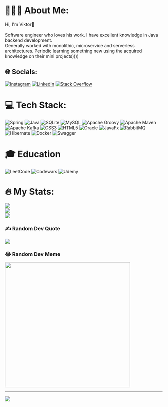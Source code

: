# 👨🏽‍💻 About Me:
Hi, I'm Viktor👋<br><br>Software engineer who loves his work. I have excellent knowledge in Java backend development.<br>Generally worked with monolithic, microservice and serverless architectures. Periodic learning something new using the acquired knowledge on their mini projects))))<br>


## 🌐 Socials:
[![Instagram](https://img.shields.io/badge/Instagram-%23E4405svg?logo=InF.stagram&logoColor=white)](https://www.instagram.com/vitek_vorobei) [![LinkedIn](https://img.shields.io/badge/LinkedIn-%230077B5.svg?logo=linkedin&logoColor=white)](https://www.linkedin.com/in/viktorvorobyev/) [![Stack Overflow](https://img.shields.io/badge/-Stackoverflow-FE7A16?logo=stack-overflow&logoColor=white)](https://stackoverflow.com/users/24667804/%d0%92%d0%b8%d0%ba%d1%82%d0%be%d1%80-%d0%92%d0%be%d1%80%d0%be%d0%b1%d1%8c%d0%b5%d0%b2?tab=profile) 

# 💻 Tech Stack:
![Spring](https://img.shields.io/badge/spring-%236DB33F.svg?style=for-the-badge&logo=spring&logoColor=white) ![Java](https://img.shields.io/badge/java-%23ED8B00.svg?style=for-the-badge&logo=openjdk&logoColor=white) ![SQLite](https://img.shields.io/badge/sqlite-%2307405e.svg?style=for-the-badge&logo=sqlite&logoColor=white) ![MySQL](https://img.shields.io/badge/mysql-%2300000f.svg?style=for-the-badge&logo=mysql&logoColor=white) ![Apache Groovy](https://img.shields.io/badge/Apache%20Groovy-4298B8.svg?style=for-the-badge&logo=Apache+Groovy&logoColor=white) ![Apache Maven](https://img.shields.io/badge/Apache%20Maven-C71A36?style=for-the-badge&logo=Apache%20Maven&logoColor=white) ![Apache Kafka](https://img.shields.io/badge/Apache%20Kafka-000?style=for-the-badge&logo=apachekafka) ![CSS3](https://img.shields.io/badge/css3-%231572B6.svg?style=for-the-badge&logo=css3&logoColor=white) ![HTML5](https://img.shields.io/badge/html5-%23E34F26.svg?style=for-the-badge&logo=html5&logoColor=white) ![Oracle](https://img.shields.io/badge/Oracle-F80000?style=for-the-badge&logo=oracle&logoColor=white) ![JavaFx](https://img.shields.io/badge/javafx-%23FF0000.svg?style=for-the-badge&logo=javafx&logoColor=white) ![RabbitMQ](https://img.shields.io/badge/Rabbitmq-FF6600?style=for-the-badge&logo=rabbitmq&logoColor=white) ![Hibernate](https://img.shields.io/badge/Hibernate-59666C?style=for-the-badge&logo=Hibernate&logoColor=white) ![Docker](https://img.shields.io/badge/docker-%230db7ed.svg?style=for-the-badge&logo=docker&logoColor=white) ![Swagger](https://img.shields.io/badge/-Swagger-%23Clojure?style=for-the-badge&logo=swagger&logoColor=white) 

# 🎓 Education
![LeetCode](https://img.shields.io/badge/LeetCode-000000?style=for-the-badge&logo=LeetCode&logoColor=#d16c06) ![Codewars](https://img.shields.io/badge/Codewars-B1361E?style=for-the-badge&logo=codewars&logoColor=grey) ![Udemy](https://img.shields.io/badge/Udemy-A435F0?style=for-the-badge&logo=Udemy&logoColor=white)

# 🔥 My Stats:
![](https://github-readme-stats.vercel.app/api?username=SpaceCyborgKiller&theme=dark&hide_border=false&include_all_commits=true&count_private=true)<br/>
![](https://github-readme-streak-stats.herokuapp.com/?user=SpaceCyborgKiller&theme=dark&hide_border=false)<br/>
![](https://github-readme-stats.vercel.app/api/top-langs/?username=SpaceCyborgKiller&theme=dark&hide_border=false&include_all_commits=true&count_private=true&layout=compact)

### ✍️ Random Dev Quote
![](https://quotes-github-readme.vercel.app/api?type=horizontal&theme=radical)

### 😂 Random Dev Meme
<img src='https://randommeme-five.vercel.app/' style="height: 400px;"/>

---
[![](https://visitcount.itsvg.in/api?id=SpaceCyborgKiller&icon=2&color=3)](https://visitcount.itsvg.in)

<!-- Proudly created with GPRM ( https://gprm.itsvg.in ) -->
